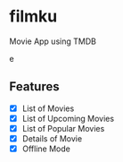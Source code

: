 # filmku

Movie App using TMDB

e
## Features

- [x] List of Movies
- [x] List of Upcoming Movies
- [x] List of Popular Movies
- [x] Details of Movie
- [x] Offline Mode